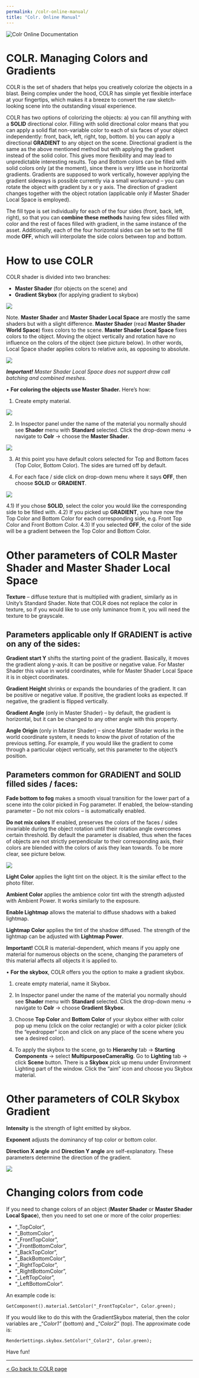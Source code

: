 ```yaml
---
permalink: /colr-online-manual/
title: "Colr. Online Manual"
---
```


![Colr Online Documentation](/assets/images/manuals-images/colr/colr-documentation-header.jpg)  

# COLR. Managing Colors and Gradients

COLR is the set of shaders that helps you creatively colorize the objects in a blast. Being complex under the hood, COLR has simple yet flexible interface at your fingertips, which makes it a breeze to convert the raw sketch-looking scene into the outstanding visual experience.

COLR has two options of colorizing the objects:
a) you can fill anything with a **SOLID** directional color. Filling with solid directional color means that you can apply a solid flat non-variable color to each of six faces of your object independently: front, back, left, right, top, bottom.
b) you can apply a directional **GRADIENT** to any object on the scene. Directional gradient is the same as the above mentioned method but with applying the gradient instead of the solid color. This gives more flexibility and may lead to unpredictable interesting results. Top and Bottom colors can be filled with solid colors only (at the moment), since there is very little use in horizontal gradients.
Gradients are supposed to work vertically, however applying the gradient sideways is possible currently via a small workaround – you can rotate the object with gradient by x or y axis. The direction of gradient changes together with the object rotation (applicable only if Master Shader Local Space is employed).

The fill type is set individually for each of the four sides (front, back, left, right), so that you can **combine these methods** having few sides filled with color and the rest of faces filled with gradient, in the same instance of the asset. Additionally, each of the four horizontal sides can be set to the fill mode **OFF**, which will interpolate the side colors between top and bottom.


# How to use COLR

COLR shader is divided into two branches:
  * **Master Shader** (for objects on the scene) and
  * **Gradient Skybox** (for applying gradient to skybox)  

![](/assets/images/manuals-images/colr/colr_parts_chart.png)  


Note. **Master Shader** and **Master Shader Local Space** are mostly the same shaders but with a slight difference. **Master Shader** (read **Master Shader World Space**) fixes colors to the scene. **Master Shader Local Space** fixes colors to the object. Moving the object vertically and rotation have no influence on the colors of the object (see picture below). In other words, Local Space shader applies colors to relative axis, as opposing to absolute.  

![](/assets/images/manuals-images/colr/colr_local_space_world_space.png)

_**Important!** Master Shader Local Space does not support draw call batching and combined meshes._

• **For coloring the objects use Master Shader.** Here’s how:

1) Сreate empty material.

![](/assets/images/manuals-images/colr/colr_addnewmaterial.png)  


2) In Inspector panel under the name of the material you normally should see **Shader** menu with **Standard** selected. Click the drop-down menu -> navigate to **Colr** -> choose the **Master Shader**.  

![](/assets/images/manuals-images/colr/colr_switchtocolr-1.png)  


3) At this point you have default colors selected for Top and Bottom faces (Top Color, Bottom Color). The sides are turned off by default.  

4) For each face / side click on drop-down menu where it says **OFF**, then choose **SOLID** or **GRADIENT**.  

![](/assets/images/manuals-images/colr/colr_interface-1.png)  

4.1) If you chose **SOLID**, select the color you would like the corresponding side to be filled with.
4.2) If you picked up **GRADIENT**, you have now the Top Color and Bottom Color for each corresponding side, e.g. Front Top Color and Front Bottom Color.
4.3) If you selected **OFF**, the color of the side will be a gradient between the Top Color and Bottom Color.


# Other parameters of COLR Master Shader and Master Shader Local Space

**Texture** – diffuse texture that is multiplied with gradient, similarly as in Unity’s Standard Shader. Note that COLR does not replace the color in texture, so if you would like to use only luminance from it, you will need the texture to be grayscale.

## Parameters applicable only If **GRADIENT** is active on any of the sides:

**Gradient start Y** shifts the starting point of the gradient. Basically, it moves the gradient along y-axis. It can be positive or negative value. For Master Shader this value in world coordinates, while for Master Shader Local Space it is in object coordinates.  

**Gradient Height** shrinks or expands the boundaries of the gradient. It can be positive or negative value. If positive, the gradient looks as expected. If negative, the gradient is flipped vertically.  

**Gradient Angle** (only in Master Shader) – by default, the gradient is horizontal, but it can be changed to any other angle with this property.  

**Angle Origin** (only in Master Shader) – since Master Shader works in the world coordinate system, it needs to know the pivot of rotation of the previous setting. For example, if you would like the gradient to come through a particular object vertically, set this parameter to the object’s position.  

## Parameters common for **GRADIENT** and **SOLID** filled sides / faces:

**Fade bottom to fog** makes a smooth visual transition for the lower part of a scene into the color picked in Fog parameter. If enabled, the below-standing parameter – Do not mix colors – is automatically enabled.  

**Do not mix colors** If enabled, preserves the colors of the faces / sides invariable during the object rotation until their rotation angle overcomes certain threshold. By default the parameter is disabled, thus when the faces of objects are not strictly perpendicular to their corresponding axis, their colors are blended with the colors of axis they lean towards. To be more clear, see picture below.  

![](/assets/images/manuals-images/colr/colr_donotmixcolors.png)  

**Light Color** applies the light tint on the object. It is the similar effect to the photo filter.  

**Ambient Color** applies the ambience color tint with the strength adjusted with Ambient Power. It works similarly to the exposure.  

**Enable Lightmap** allows the material to diffuse shadows with a baked lightmap.  

**Lightmap Color** applies the tint of the shadow diffused. The strength of the lightmap can be adjusted with **Lightmap Power**.  

**Important!** COLR is material-dependent, which means if you apply one material for numerous objects on the scene, changing the parameters of this material affects all objects it is applied to.  

• **For the skybox**, COLR offers you the option to make a gradient skybox.

1) create empty material, name it Skybox.  

2) In Inspector panel under the name of the material you normally should see **Shader** menu with **Standard** selected. Click the drop-down menu -> navigate to **Colr** -> choose **Gradient Skybox**.  

3) Choose **Top Color** and **Bottom Color** of your skybox either with color pop up menu (click on the color rectangle) or with a color picker (click the “eyedropper” icon and click on any place of the scene where you see a desired color).  

4) To apply the skybox to the scene, go to **Hierarchy** tab -> **Starting Components** -> select **MultipurposeCameraRig**. Go to **Lighting** tab -> click **Scene** button. There is a **Skybox** pick up menu under Environment Lighting part of the window. Click the “aim” icon and choose you Skybox material.  


# Other parameters of COLR Skybox Gradient

**Intensity** is the strength of light emitted by skybox.  

**Exponent** adjusts the dominancy of top color or bottom color.  

**Direction X angle** and **Direction Y angle** are self-explanatory. These parameters determine the direction of the gradient.  

![](/assets/images/manuals-images/colr/colr_interface_skybox.png)  


# Changing colors from code

If you need to change colors of an object (**Master Shader** or **Master Shader Local Space**), then you need to set one or more of the color properties:

  * “_TopColor”,
  * “_BottomColor”,
  * “_FrontTopColor”,
  * “_FrontBottomColor”,
  * “_BackTopColor”,
  * “_BackBottomColor”,
  * “_RightTopColor”,
  * “_RightBottomColor”,
  * “_LeftTopColor”,
  * “_LeftBottomColor”.

An example code is:  

```
GetComponent().material.SetColor("_FrontTopColor", Color.green);
```

If you would like to do this with the GradientSkybox material, then the color variables are _“_Color1”_ (bottom) and _“_Color2”_ (top). The approximate code is:  


```
RenderSettings.skybox.SetColor("_Color2", Color.green);
```

Have fun!

---
[< Go back to COLR page](/colr/)